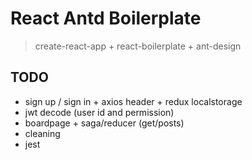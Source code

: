 # React Antd Boilerplate

> create-react-app + react-boilerplate + ant-design

## TODO

- sign up / sign in + axios header + redux localstorage
- jwt decode (user id and permission)
- boardpage + saga/reducer (get/posts)
- cleaning
- jest
